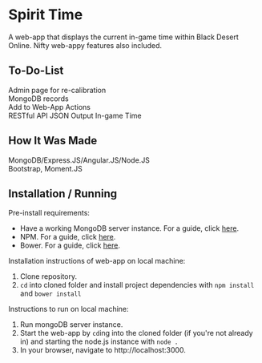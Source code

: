 # Spirit Time  

A web-app that displays the current in-game time within Black Desert Online. Nifty web-appy features also included.  

## To-Do-List  

Admin page for re-calibration  
MongoDB records  
Add to Web-App Actions  
RESTful API JSON Output In-game Time  

## How It Was Made  

MongoDB/Express.JS/Angular.JS/Node.JS  
Bootstrap, Moment.JS  

## Installation / Running  

Pre-install requirements:  
- Have a working MongoDB server instance. For a guide, click [here](https://treehouse.github.io/installation-guides/mac/mongo-mac.html).
- NPM. For a guide, click [here](http://blog.teamtreehouse.com/install-node-js-npm-mac).
- Bower. For a guide, click [here](https://bower.io/).

Installation instructions of web-app on local machine:  
1. Clone repository.
2. ``` cd ``` into cloned folder and install project dependencies with ``` npm install ```  and ``` bower install ```  

Instructions to run on local machine:  
1. Run mongoDB server instance.  
2. Start the web-app by ``` cd ```ing into the cloned folder (if you're not already in) and starting the node.js instance with  ``` node . ```
3. In your browser, navigate to http://localhost:3000.
